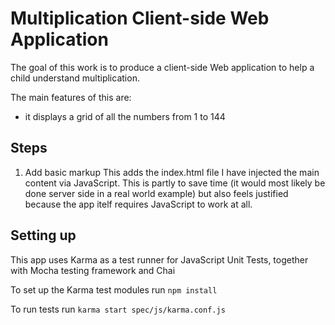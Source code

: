 # Multiplication Client-side Web Application

The goal of this work is to produce a client-side Web application to help a child understand multiplication.

The main features of this are:
- it displays a grid of all the numbers from 1 to 144

## Steps

1. Add basic markup
This adds the index.html file
I have injected the main content via JavaScript. This is partly to save time (it would most likely be done server side in a real world example) but also feels justified because the app itelf requires JavaScript to work at all. 

## Setting up

This app uses Karma as a test runner for JavaScript Unit Tests, together with Mocha testing framework and Chai

To set up the Karma test modules run ```npm install```

To run tests run ```karma start spec/js/karma.conf.js```

